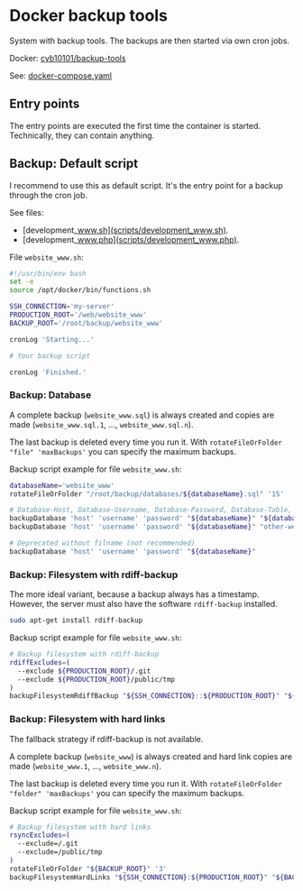 # Docker backup tools

System with backup tools. The backups are then started via own cron jobs.

Docker: [cyb10101/backup-tools](https://hub.docker.com/repository/docker/cyb10101/backup-tools)

See: [docker-compose.yaml](docker-compose.yaml)

## Entry points

The entry points are executed the first time the container is started.
Technically, they can contain anything.

## Backup: Default script

I recommend to use this as default script.
It's the entry point for a backup through the cron job.

See files:

* [development_www.sh](scripts/development_www.sh).
* [development_www.php](scripts/development_www.php).

File `website_www.sh`:

```bash
#!/usr/bin/env bash
set -e
source /opt/docker/bin/functions.sh

SSH_CONNECTION='my-server'
PRODUCTION_ROOT='/web/website_www'
BACKUP_ROOT='/root/backup/website_www'

cronLog 'Starting...'

# Your backup script

cronLog 'Finished.'
```

### Backup: Database

A complete backup (`website_www.sql`) is always created and copies are made (`website_www.sql.1`, ..., `website_www.sql.n`).

The last backup is deleted every time you run it.
With `rotateFileOrFolder "file" 'maxBackups'` you can specify the maximum backups.

Backup script example for file `website_www.sh`:

```bash
databaseName='website_www'
rotateFileOrFolder "/root/backup/databases/${databaseName}.sql" '15'

# Database-Host, Database-Username, Database-Password, Database-Table, SQL-Filename
backupDatabase 'host' 'username' 'password' "${databaseName}" "${databaseName}"
backupDatabase 'host' 'username' 'password' "${databaseName}" "other-website_www"

# Deprecated without filname (not recommended)
backupDatabase 'host' 'username' 'password' "${databaseName}"
```

### Backup: Filesystem with rdiff-backup

The more ideal variant, because a backup always has a timestamp.
However, the server must also have the software `rdiff-backup` installed.

```bash
sudo apt-get install rdiff-backup
```

Backup script example for file `website_www.sh`:

```bash
# Backup filesystem with rdiff-backup
rdiffExcludes=(
  --exclude ${PRODUCTION_ROOT}/.git
  --exclude ${PRODUCTION_ROOT}/public/tmp
)
backupFilesystemRdiffBackup "${SSH_CONNECTION}::${PRODUCTION_ROOT}" "${BACKUP_ROOT}"
```

### Backup: Filesystem with hard links

The fallback strategy if rdiff-backup is not available.

A complete backup (`website_www`) is always created and hard link copies are made (`website_www.1`, ..., `website_www.n`).

The last backup is deleted every time you run it.
With `rotateFileOrFolder "folder" 'maxBackups'` you can specify the maximum backups.

Backup script example for file `website_www.sh`:

```bash
# Backup filesystem with hard links
rsyncExcludes=(
  --exclude=/.git
  --exclude=/public/tmp
)
rotateFileOrFolder "${BACKUP_ROOT}" '3'
backupFilesystemHardLinks "${SSH_CONNECTION}:${PRODUCTION_ROOT}" "${BACKUP_ROOT}"
```
